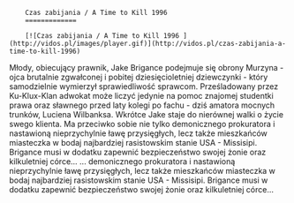
        Czas zabijania / A Time to Kill 1996 
        =============
        
        [![Czas zabijania / A Time to Kill 1996 ](http://vidos.pl/images/player.gif)](http://vidos.pl/czas-zabijania-a-time-to-kill-1996)
        
        
 Młody, obiecujący prawnik, Jake Brigance podejmuje się obrony Murzyna - ojca brutalnie zgwałconej i pobitej dziesięcioletniej dziewczynki - który samodzielnie wymierzył sprawiedliwość sprawcom. Prześladowany przez Ku-Klux-Klan adwokat może liczyć jedynie na pomoc znajomej studentki prawa oraz sławnego przed laty kolegi po fachu - dziś amatora mocnych trunków, Luciena Wilbanksa. Wkrótce Jake staje do nierównej walki o życie swego klienta. Ma przeciwko sobie nie tylko demonicznego prokuratora i nastawioną nieprzychylnie ławę przysięgłych, lecz także mieszkańców miasteczka w bodaj najbardziej rasistowskim stanie USA - Missisipi. Brigance musi w dodatku zapewnić bezpieczeństwo swojej żonie oraz kilkuletniej córce...   ... demonicznego prokuratora i nastawioną nieprzychylnie ławę przysięgłych, lecz także mieszkańców miasteczka w bodaj najbardziej rasistowskim stanie USA - Missisipi. Brigance musi w dodatku zapewnić bezpieczeństwo swojej żonie oraz kilkuletniej córce...
    